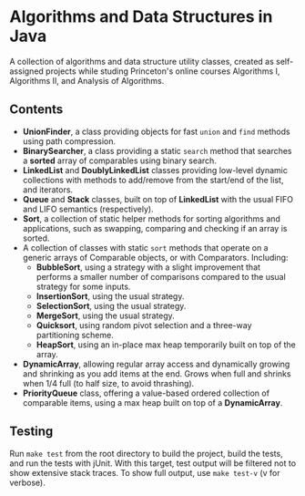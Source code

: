 # Algorithms and Data Structures in Java

A collection of algorithms and data structure utility classes, created as self-assigned projects while studing Princeton's online courses Algorithms I, Algorithms II, and Analysis of Algorithms.

## Contents

* **UnionFinder**, a class providing objects for fast `union` and `find` methods using path compression.
* **BinarySearcher**, a class providing a static `search` method that searches a **sorted** array of comparables using binary search.
* **LinkedList** and **DoublyLinkedList** classes providing low-level dynamic collections with methods to add/remove from the start/end of the list, and iterators.
* **Queue** and **Stack** classes, built on top of **LinkedList** with the usual FIFO and LIFO semantics (respectively).
* **Sort**, a collection of static helper methods for sorting algorithms and applications, such as swapping, comparing and checking if an array is sorted.
* A collection of classes with static `sort` methods that operate on a generic arrays of Comparable objects, or with Comparators. Including:
    - **BubbleSort**, using a strategy with a slight improvement that performs a smaller number of comparisons compared to the usual strategy for some inputs.
    - **InsertionSort**, using the usual strategy.
    - **SelectionSort**, using the usual strategy.
    - **MergeSort**, using the usual strategy.
    - **Quicksort**, using random pivot selection and a three-way partitioning scheme.
    - **HeapSort**, using an in-place max heap temporarily built on top of the array.
* **DynamicArray**, allowing regular array access and dynamically growing and shrinking as you add items at the end. Grows when full and shrinks when 1/4 full (to half size, to avoid thrashing).
* **PriorityQueue** class, offering a value-based ordered collection of comparable items, using a max heap built on top of a **DynamicArray**.

## Testing

Run `make test` from the root directory to build the project, build the tests, and run the tests with jUnit. With this target, test output will be filtered not to show extensive stack traces. To show full output, use `make test-v` (v for verbose).